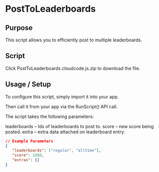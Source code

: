 # PostToLeaderboards
## Purpose
This script allows you to efficiently post to multiple leaderboards.

## Script
Click PostToLeaderboards.cloudcode.js.zip to download the file.

## Usage / Setup
To configure this script, simply import it into your app.

Then call it from your app via the RunScript() API call.

The script takes the following parameters:

leaderboards – Ids of leaderboards to post to.
score – new score being posted.
extra – extra data attached on leaderboard entry.

```json
// Example Parameters
{
   "leaderboards": ["regular", "alltime"],
   "score": 1000,
   "extras": {}
}
```